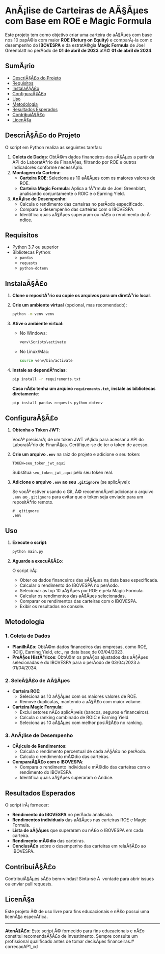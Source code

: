 # AnÃ¡lise de Carteiras de AÃ§Ãµes com Base em ROE e Magic Formula

Este projeto tem como objetivo criar uma carteira de aÃ§Ãµes com base nos 10 papÃ©is com maior **ROE (Return on Equity)** e comparÃ¡-la com o desempenho do **IBOVESPA** e da estratÃ©gia **Magic Formula** de Joel Greenblatt no perÃ­odo de **01 de abril de 2023** atÃ© **01 de abril de 2024**.

## SumÃ¡rio

- [DescriÃ§Ã£o do Projeto](#descriÃ§Ã£o-do-projeto)
- [Requisitos](#requisitos)
- [InstalaÃ§Ã£o](#instalaÃ§Ã£o)
- [ConfiguraÃ§Ã£o](#configuraÃ§Ã£o)
- [Uso](#uso)
- [Metodologia](#metodologia)
- [Resultados Esperados](#resultados-esperados)
- [ContribuiÃ§Ã£o](#contribuiÃ§Ã£o)
- [LicenÃ§a](#licenÃ§a)

## DescriÃ§Ã£o do Projeto

O script em Python realiza as seguintes tarefas:

1. **Coleta de Dados**: ObtÃ©m dados financeiros das aÃ§Ãµes a partir da API do LaboratÃ³rio de FinanÃ§as, filtrando por ROE e outros indicadores conforme necessÃ¡rio.
2. **Montagem da Carteira**:
   - **Carteira ROE**: Seleciona as 10 aÃ§Ãµes com os maiores valores de ROE.
   - **Carteira Magic Formula**: Aplica a fÃ³rmula de Joel Greenblatt, analisando conjuntamente o ROIC e o Earning Yield.
3. **AnÃ¡lise de Desempenho**:
   - Calcula o rendimento das carteiras no perÃ­odo especificado.
   - Compara o desempenho das carteiras com o IBOVESPA.
   - Identifica quais aÃ§Ãµes superaram ou nÃ£o o rendimento do Ã­ndice.

## Requisitos

- Python 3.7 ou superior
- Bibliotecas Python:
  - `pandas`
  - `requests`
  - `python-dotenv`

## InstalaÃ§Ã£o

1. **Clone o repositÃ³rio ou copie os arquivos para um diretÃ³rio local**.

2. **Crie um ambiente virtual** (opcional, mas recomendado):

   ```bash
   python -m venv venv
   ```

3. **Ative o ambiente virtual**:

   - No Windows:

     ```bash
     venv\Scripts\activate
     ```

   - No Linux/Mac:

     ```bash
     source venv/bin/activate
     ```

4. **Instale as dependÃªncias**:

   ```bash
   pip install -r requirements.txt
   ```

   **Caso nÃ£o tenha um arquivo `requirements.txt`, instale as bibliotecas diretamente**:

   ```bash
   pip install pandas requests python-dotenv
   ```

## ConfiguraÃ§Ã£o

1. **Obtenha o Token JWT**:

   VocÃª precisarÃ¡ de um token JWT vÃ¡lido para acessar a API do LaboratÃ³rio de FinanÃ§as. Certifique-se de ter o token de acesso.

2. **Crie um arquivo `.env`** na raiz do projeto e adicione o seu token:

   ```
   TOKEN=seu_token_jwt_aqui
   ```

   Substitua `seu_token_jwt_aqui` pelo seu token real.

3. **Adicione o arquivo `.env` ao seu `.gitignore`** (se aplicÃ¡vel):

   Se vocÃª estiver usando o Git, Ã© recomendÃ¡vel adicionar o arquivo `.env` ao `.gitignore` para evitar que o token seja enviado para um repositÃ³rio remoto.

   ```
   # .gitignore
   .env
   ```

## Uso

1. **Execute o script**:

   ```bash
   python main.py
   ```

2. **Aguarde a execuÃ§Ã£o**:

   O script irÃ¡:

   - Obter os dados financeiros das aÃ§Ãµes na data base especificada.
   - Calcular o rendimento do IBOVESPA no perÃ­odo.
   - Selecionar as top 10 aÃ§Ãµes por ROE e pela Magic Formula.
   - Calcular os rendimentos das aÃ§Ãµes selecionadas.
   - Comparar os rendimentos das carteiras com o IBOVESPA.
   - Exibir os resultados no console.

## Metodologia

### 1. Coleta de Dados

- **PlanilhÃ£o**: ObtÃ©m dados financeiros das empresas, como ROE, ROIC, Earning Yield, etc., na data base de 03/04/2023.
- **PreÃ§os HistÃ³ricos**: ObtÃ©m os preÃ§os ajustados das aÃ§Ãµes selecionadas e do IBOVESPA para o perÃ­odo de 03/04/2023 a 01/04/2024.

### 2. SeleÃ§Ã£o de AÃ§Ãµes

- **Carteira ROE**:
  - Seleciona as 10 aÃ§Ãµes com os maiores valores de ROE.
  - Remove duplicatas, mantendo a aÃ§Ã£o com maior volume.
- **Carteira Magic Formula**:
  - Exclui setores nÃ£o aplicÃ¡veis (bancos, seguros e financeiros).
  - Calcula o ranking combinado de ROIC e Earning Yield.
  - Seleciona as 10 aÃ§Ãµes com melhor posiÃ§Ã£o no ranking.

### 3. AnÃ¡lise de Desempenho

- **CÃ¡lculo de Rendimentos**:
  - Calcula o rendimento percentual de cada aÃ§Ã£o no perÃ­odo.
  - Calcula o rendimento mÃ©dio das carteiras.
- **ComparaÃ§Ã£o com o IBOVESPA**:
  - Compara o rendimento individual e mÃ©dio das carteiras com o rendimento do IBOVESPA.
  - Identifica quais aÃ§Ãµes superaram o Ã­ndice.

## Resultados Esperados

O script irÃ¡ fornecer:

- **Rendimento do IBOVESPA** no perÃ­odo analisado.
- **Rendimentos individuais** das aÃ§Ãµes nas carteiras ROE e Magic Formula.
- **Lista de aÃ§Ãµes** que superaram ou nÃ£o o IBOVESPA em cada carteira.
- **Rendimento mÃ©dio** das carteiras.
- **ConclusÃ£o** sobre o desempenho das carteiras em relaÃ§Ã£o ao IBOVESPA.

## ContribuiÃ§Ã£o

ContribuiÃ§Ãµes sÃ£o bem-vindas! Sinta-se Ã  vontade para abrir issues ou enviar pull requests.

## LicenÃ§a

Este projeto Ã© de uso livre para fins educacionais e nÃ£o possui uma licenÃ§a especÃ­fica.

---

**AtenÃ§Ã£o**: Este script Ã© fornecido para fins educacionais e nÃ£o constitui recomendaÃ§Ã£o de investimento. Sempre consulte um profissional qualificado antes de tomar decisÃµes financeiras.# correcaoAP1_cd
